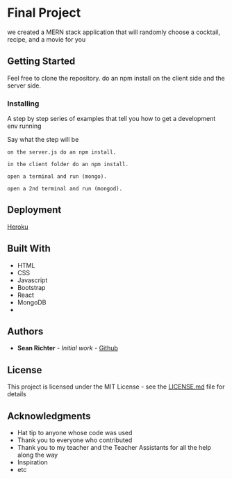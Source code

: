 # Final Project

we created a MERN stack application that will randomly choose a cocktail, recipe, and a movie for you

## Getting Started

Feel free to clone the repository.  do an npm install on the client side and the server side.


### Installing

A step by step series of examples that tell you how to get a development env running

Say what the step will be
```
on the server.js do an npm install.
```
```
in the client folder do an npm install.
```
```
open a terminal and run (mongo).
```

```
open a 2nd terminal and run (mongod).
```

## Deployment

[Heroku](https://secret-basin-09931.herokuapp.com/)

## Built With

* HTML
* CSS
* Javascript
* Bootstrap
* React
* MongoDB
* 


## Authors

* **Sean Richter** - *Initial work* - [Github](https://github.com/seanrichter/Final-Project)

## License

This project is licensed under the MIT License - see the [LICENSE.md](LICENSE.md) file for details

## Acknowledgments

* Hat tip to anyone whose code was used
* Thank you to everyone who contributed
* Thank you to my teacher and the Teacher Assistants for all the help along the way
* Inspiration
* etc

